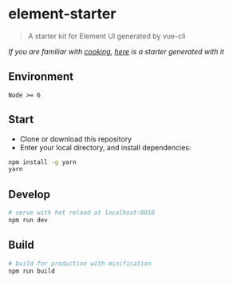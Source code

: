 # element-starter

> A starter kit for Element UI generated by vue-cli

*If you are familiar with [cooking](https://github.com/elemefe/cooking), [here](https://github.com/ElementUI/element-cooking-starter) is a starter generated with it*

## Environment

`Node >= 6`

## Start

 - Clone or download this repository
 - Enter your local directory, and install dependencies:

``` bash
npm install -g yarn
yarn
```

## Develop

``` bash
# serve with hot reload at localhost:8010
npm run dev
```

## Build

``` bash
# build for production with minification
npm run build
```
